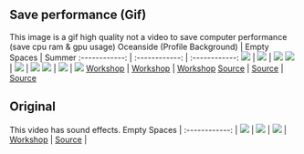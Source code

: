 ## Save performance (Gif)
This image is a gif high quality not a video to save computer performance (save cpu ram & gpu usage)
Oceanside (Profile Background) | Empty Spaces | Summer
:------------: | :------------: | :------------:
![][Oceanside] | ![][Empty Spaces Gif] | ![][Summer Gif]
![][Oceanside line1] | ![][Empty Spaces Gif line1] | ![][Summer Gif line1]
![][Oceanside line2] | ![][Empty Spaces Gif line2] | ![][Summer Gif line2]
[Workshop][Oceanside Workshop] | [Workshop][Empty Spaces Gif Workshop] | [Workshop][Summer Gif Workshop]
[Source][Oceanside Source] | [Source][Empty Spaces Gif Source] | [Source][Summer Gif Source]

[Oceanside]: ./Oceanside%20(Profile%20Background)/preview.gif
[Oceanside line1]: https://img.shields.io/steam/release-date/2511734736?style=for-the-badge
[Oceanside line2]: https://img.shields.io/steam/downloads/2511734736?style=for-the-badge
[Oceanside Workshop]: https://steamcommunity.com/sharedfiles/filedetails/?id=2511734736
[Oceanside Source]: Oceanside%20(Profile%20Background)/README.md

[Empty Spaces Gif]: ./Empty%20Spaces%20Gif/preview.gif
[Empty Spaces Gif line1]: https://img.shields.io/steam/release-date/2512619306?style=for-the-badge
[Empty Spaces Gif line2]: https://img.shields.io/steam/downloads/2512619306?style=for-the-badge
[Empty Spaces Gif Workshop]: https://steamcommunity.com/sharedfiles/filedetails/?id=2512619306
[Empty Spaces Gif Source]: Empty%20Spaces%20Gif/README.md

[Summer Gif]: ./Summer%20Gif/preview.gif
[Summer Gif line1]: https://img.shields.io/steam/release-date/2513351193?style=for-the-badge
[Summer Gif line2]: https://img.shields.io/steam/downloads/2513351193?style=for-the-badge
[Summer Gif Workshop]: https://steamcommunity.com/sharedfiles/filedetails/?id=2513351193
[Summer Gif Source]: /Summer%20Gif/README.md

## Original
This video has sound effects.
Empty Spaces | 
:------------: | 
![][Empty Spaces] | 
![][Empty Spaces line1] | 
![][Empty Spaces line2] | 
[Workshop][Empty Spaces Workshop] | 
[Source][Empty Spaces Source] | 

[Empty Spaces]: ./Empty%20Spaces/preview.gif
[Empty Spaces line1]: https://img.shields.io/steam/release-date/2512601546?style=for-the-badge
[Empty Spaces line2]: https://img.shields.io/steam/downloads/2512601546?style=for-the-badge
[Empty Spaces Workshop]: https://steamcommunity.com/sharedfiles/filedetails/?id=2512601546
[Empty Spaces Source]: Empty%20Spaces/README.md
